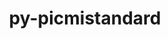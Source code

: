 ---
title: "py-picmistandard"
layout: cache
categories: [package, develop-2024-01-28]
meta: {"versions": ["0.25.0"], "compilers": ["gcc@=11.4.0", "gcc@=9.4.0", "oneapi@=2024.0.0"], "oss": ["ubuntu20.04", "ubuntu22.04"], "platforms": ["linux"], "targets": ["neoverse_v1", "neoverse_v2", "ppc64le", "x86_64_v3"], "stacks": ["e4s", "e4s-neoverse-v2", "e4s-neoverse_v1", "e4s-oneapi", "e4s-power", "root"], "num_specs": 5, "num_specs_by_stack": {"e4s-neoverse_v1": 1, "root": 5, "e4s-power": 1, "e4s": 1, "e4s-neoverse-v2": 1, "e4s-oneapi": 1}}
spec_details: [{"hash": "ejhukcvk5grc4qk4guurvzak7kih3pwx", "compiler": "gcc@=11.4.0", "versions": ["0.25.0"], "os": "ubuntu20.04", "platform": "linux", "target": "neoverse_v1", "variants": ["build_system=python_pip"], "stacks": ["e4s-neoverse_v1", "root"], "size": "-", "tarball": "https://binaries.spack.io/releases/develop-2024-01-28/build_cache/linux-ubuntu20.04-neoverse_v1/gcc-11.4.0/py-picmistandard-0.25.0/linux-ubuntu20.04-neoverse_v1-gcc-11.4.0-py-picmistandard-0.25.0-ejhukcvk5grc4qk4guurvzak7kih3pwx.spack"}, {"hash": "gjgmoru4xv73kw57ulffxydbcwf36xfn", "compiler": "gcc@=9.4.0", "versions": ["0.25.0"], "os": "ubuntu20.04", "platform": "linux", "target": "ppc64le", "variants": ["build_system=python_pip"], "stacks": ["e4s-power", "root"], "size": "-", "tarball": "https://binaries.spack.io/releases/develop-2024-01-28/build_cache/linux-ubuntu20.04-ppc64le/gcc-9.4.0/py-picmistandard-0.25.0/linux-ubuntu20.04-ppc64le-gcc-9.4.0-py-picmistandard-0.25.0-gjgmoru4xv73kw57ulffxydbcwf36xfn.spack"}, {"hash": "v6ksa63tmln2dttspy37gtzramjj7uwq", "compiler": "gcc@=11.4.0", "versions": ["0.25.0"], "os": "ubuntu20.04", "platform": "linux", "target": "x86_64_v3", "variants": ["build_system=python_pip"], "stacks": ["root", "e4s"], "size": "-", "tarball": "https://binaries.spack.io/releases/develop-2024-01-28/build_cache/linux-ubuntu20.04-x86_64_v3/gcc-11.4.0/py-picmistandard-0.25.0/linux-ubuntu20.04-x86_64_v3-gcc-11.4.0-py-picmistandard-0.25.0-v6ksa63tmln2dttspy37gtzramjj7uwq.spack"}, {"hash": "35fgjvzb3tkbp3ijnlrf6d27np6oyzzm", "compiler": "gcc@=11.4.0", "versions": ["0.25.0"], "os": "ubuntu22.04", "platform": "linux", "target": "neoverse_v2", "variants": ["build_system=python_pip"], "stacks": ["root", "e4s-neoverse-v2"], "size": "-", "tarball": "https://binaries.spack.io/releases/develop-2024-01-28/build_cache/linux-ubuntu22.04-neoverse_v2/gcc-11.4.0/py-picmistandard-0.25.0/linux-ubuntu22.04-neoverse_v2-gcc-11.4.0-py-picmistandard-0.25.0-35fgjvzb3tkbp3ijnlrf6d27np6oyzzm.spack"}, {"hash": "4jhk2keuqqwjp6o2hoozftrd2roh2ssu", "compiler": "oneapi@=2024.0.0", "versions": ["0.25.0"], "os": "ubuntu22.04", "platform": "linux", "target": "x86_64_v3", "variants": ["build_system=python_pip"], "stacks": ["e4s-oneapi", "root"], "size": "-", "tarball": "https://binaries.spack.io/releases/develop-2024-01-28/build_cache/linux-ubuntu22.04-x86_64_v3/oneapi-2024.0.0/py-picmistandard-0.25.0/linux-ubuntu22.04-x86_64_v3-oneapi-2024.0.0-py-picmistandard-0.25.0-4jhk2keuqqwjp6o2hoozftrd2roh2ssu.spack"}]
---